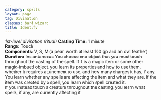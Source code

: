 ```yaml
---
category: spells
layout: page
tag: Divination
classes: bard wizard
title: Identify
---
```


_1st-level divination (ritual)_ **Casting Time:** 1 minute    
**Range:** Touch    
**Components:** V, S, M (a pearl worth at least 100 gp and an owl feather)    
**Duration:** Instantaneous You choose one object that you must touch throughout the casting of the spell. If it is a magic item or some other magic-imbued object, you learn its properties and how to use them, whether it requires attunement to use, and how many charges it has, if any. You learn whether any spells are affecting the item and what they are. If the item was created by a spell, you learn which spell created it.    
If you instead touch a creature throughout the casting, you learn what spells, if any, are currently affecting it. 